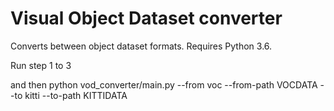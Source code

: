 # Visual Object Dataset converter

Converts between object dataset formats. Requires Python 3.6.

Run  step 1 to 3 

and then 
python vod_converter/main.py --from voc --from-path VOCDATA --to kitti --to-path KITTIDATA
